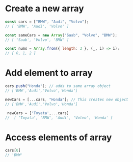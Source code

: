 # Create a new array

```js
const cars = ["BMW", "Audi", "Volvo"];
// [ 'BMW', 'Audi', 'Volvo' ]

const sameCars = new Array("Saab", "Volvo", "BMW");
// [ 'Saab', 'Volvo', 'BMW' ]

const nums = Array.from({ length: 3 }, (_, i) => i);
// [ 0, 1, 2 ]
```

# Add element to array

```js
cars.push("Honda"); // adds to same array object
// ['BMW','Audi','Volvo','Honda']

newCars = [...cars, "Honda"]; // This creates new object
// ['BMW','Audi','Volvo','Honda']

 newCars = ['Toyata',...cars]
//  [ 'Toyata', 'BMW', 'Audi', 'Volvo', 'Honda' ]

```

# Access elements of array
```js
cars[0]
// 'BMW'

```
